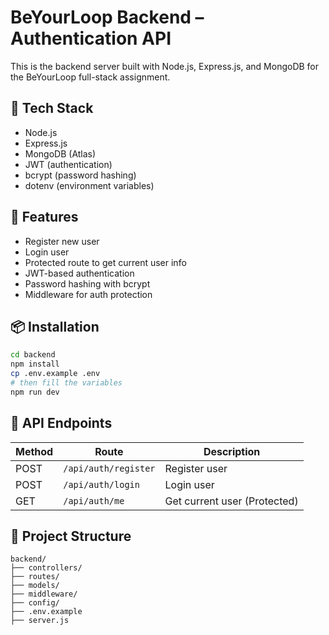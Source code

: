 # BeYourLoop Backend – Authentication API

This is the backend server built with Node.js, Express.js, and MongoDB for the BeYourLoop full-stack assignment.

## 🔧 Tech Stack
- Node.js
- Express.js
- MongoDB (Atlas)
- JWT (authentication)
- bcrypt (password hashing)
- dotenv (environment variables)

## 🧩 Features
- Register new user
- Login user
- Protected route to get current user info
- JWT-based authentication
- Password hashing with bcrypt
- Middleware for auth protection

## 📦 Installation

```bash
cd backend
npm install
cp .env.example .env
# then fill the variables
npm run dev
```

## 🔗 API Endpoints

| Method | Route                | Description                  |
| ------ | -------------------- | ---------------------------- |
| POST   | `/api/auth/register` | Register user                |
| POST   | `/api/auth/login`    | Login user                   |
| GET    | `/api/auth/me`       | Get current user (Protected) |

## 📁 Project Structure
```
backend/
├── controllers/
├── routes/
├── models/
├── middleware/
├── config/
├── .env.example
├── server.js
```
